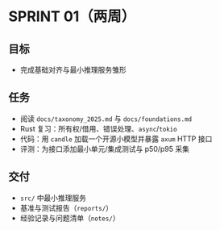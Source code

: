 # SPRINT 01（两周）

## 目标

- 完成基础对齐与最小推理服务雏形

## 任务

- 阅读 `docs/taxonomy_2025.md` 与 `docs/foundations.md`
- Rust 复习：所有权/借用、错误处理、`async`/`tokio`
- 代码：用 `candle` 加载一个开源小模型并暴露 `axum` HTTP 接口
- 评测：为接口添加最小单元/集成测试与 p50/p95 采集

## 交付

- `src/` 中最小推理服务
- 基准与测试报告（`reports/`）
- 经验记录与问题清单（`notes/`）

